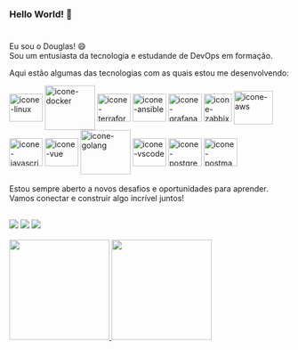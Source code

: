 
### Hello World! 👋
#
Eu sou o Douglas! 😄  <br>
Sou um entusiasta da tecnologia e estudande de DevOps em formação. 

Aqui estão algumas das tecnologias com as quais estou me desenvolvendo: 
<div style= "display: inline_block">
  <img align="center" alt="icone-linux" height="50" width="60" src="https://cdn.jsdelivr.net/gh/devicons/devicon@latest/icons/linux/linux-original.svg" />
  <img align="center" alt="icone-docker" height="80" width="90" src="https://cdn.jsdelivr.net/gh/devicons/devicon@latest/icons/docker/docker-original.svg" />
  <img align="center" alt="icone-terraform" height="50" width="60" src="https://cdn.jsdelivr.net/gh/devicons/devicon@latest/icons/terraform/terraform-original.svg" />
  <img align="center" alt="icone-ansible" height="50" width="60" src="https://cdn.jsdelivr.net/gh/devicons/devicon@latest/icons/ansible/ansible-original.svg" />
  <img align="center" alt="icone-grafana" height="50" width="60" src="https://cdn.jsdelivr.net/gh/devicons/devicon@latest/icons/grafana/grafana-plain.svg" />
  <img align="center" alt="icone-zabbix" height="50" width="50" src="https://www.intelstd.com/zabbix/img/touch-icon-192x192.png" />
  <img align="center" alt="icone-aws" height="60" width="70" src="https://cdn.jsdelivr.net/gh/devicons/devicon@latest/icons/amazonwebservices/amazonwebservices-plain-wordmark.svg" />
  <img align="center" alt="icone-javascript" height="50" width="60" src="https://cdn.jsdelivr.net/gh/devicons/devicon@latest/icons/javascript/javascript-plain.svg" />
  <img align="center" alt="icone-vue" height="50" width="60" src="https://cdn.jsdelivr.net/gh/devicons/devicon@latest/icons/vuejs/vuejs-original.svg" />
  <img align="center" alt="icone-golang" height="80" width="90" src="https://cdn.jsdelivr.net/gh/devicons/devicon@latest/icons/go/go-original-wordmark.svg" />
  <img align="center" alt="icone-vscode" height="50" width="60" src="https://cdn.jsdelivr.net/gh/devicons/devicon@latest/icons/vscode/vscode-original.svg" />
  <img align="center" alt="icone-postgres" height="50" width="60" src="https://cdn.jsdelivr.net/gh/devicons/devicon@latest/icons/postgresql/postgresql-original.svg" />
  <img align="center" alt="icone-postman" height="50" width="60" src="https://cdn.jsdelivr.net/gh/devicons/devicon@latest/icons/postman/postman-original.svg" />

</div>

<br>
Estou sempre aberto a novos desafios e oportunidades para aprender. Vamos conectar e construir algo incrível juntos!

##

<div>
  <a href=https://www.linkedin.com/in/douglastaylor20><img src=https://img.shields.io/badge/LinkedIn-0077B5?style=for-the-badge&logo=linkedin&logoColor=white></a>
  <a href=mailto:douglastaylor20@gmail.com><img src=https://img.shields.io/badge/-Gmail-%23333?style=for-the-badge&amp;logo=gmail&amp;logoColor=white></a>
  <a href=https://www.instagram.com/douglastaylorph/><img src=https://img.shields.io/badge/-Instagram-%23E4405F?style=for-the-badge&logo=instagram&logoColor=white></a>
</div>
<br>
</div>
<div>
<a href="https://github.com/douglastaylorbs">
<img loading="lazy" height="180em" src="https://github-readme-stats.vercel.app/api/top-langs/?username=douglastaylorsb&layout=compact&langs_count=7&theme=dark"/>
<img loading="lazy" height="180em" src="https://github-readme-stats.vercel.app/api?username=douglastaylorsb&show_icons=true&theme=dark&include_all_commits=true&count_private=true"/>
</div>
